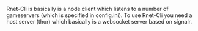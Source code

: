 Rnet-Cli is basically is a node client which listens to a number of gameservers (which is specified in config.ini). To use Rnet-Cli 
you need a host server (thor) which basically is a websocket server based on signalr.
